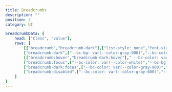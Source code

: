 ```yaml
---
title: Breadcrumbs
description: ""
position: 2
category: UI

breadcrumbData: {
	head: ["Class", "value"],
	rows: [
		[["breadcrumb","breadcrumb-dark"],["list-style: none","font-size: var(--bc-font-size)","padding: var(--bc-padding-y) var(--bc-padding-x)","border-radius: var(--bc-border-radius)","background-color: var(--bc-bg)","color: var(--bc-color)","text-align: center","text-decoration: var(--bc-text-decoration)"]],
		["breadcrumb-dark",["--bc-bg: var(--color-gray-900)","--bc-color: var(--color-white)"]],
		[["breadcrumb:hover","breadcrumb-dark:hover"]," --bc-color: var(--color-state-hover)"],
		["breadcrumb:focus",["--bc-color: var(--color-white)","--bc-bg: var(--color-brand-mint)"]],
		["breadcrumb-dark:focus",["--bc-color: var(--color-gray-900)","--bc-bg: var(--color-brand-mint)"]],
		["breadcrumb-disabled",["--bc-color: var(--color-gray-600)","--bc-bg: var(--color-gray-300)"]]
	]
}
---
```


<c-table pn="breadcrumbData"></c-table>

